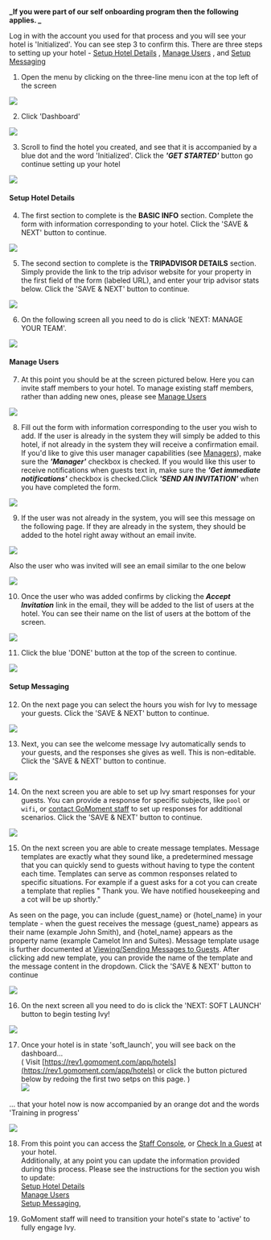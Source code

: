 **_If you were part of our self onboarding program then the following applies. _**



Log in with the account you used for that process and you will see your hotel is 'Initialized'. You can see step 3 to confirm this. There are three steps to setting up your hotel - [Setup Hotel Details](#setup-hotel-details) , [Manage Users](#manage-users) , and [Setup Messaging](#setup-messaging)

1) Open the menu by clicking on the three-line menu icon at the top left of the screen

![](./img/hamburger.png)

2) Click 'Dashboard'

![](./img/nonadmindashboard.png)

3) Scroll to find the hotel you created, and see that it is accompanied by a blue dot and the word 'Initialized'. Click the _**'GET STARTED'**_ button go continue setting up your hotel

![](./img/nonadmininitialized.png)

#### Setup Hotel Details

4) The first section to complete is the **BASIC INFO** section. Complete the form with information corresponding to your hotel. Click the 'SAVE & NEXT' button to continue.

![](./img/ivysetuphotelinfo3.png)

5) The second section to complete is the **TRIPADVISOR DETAILS** section. Simply provide the link to the trip advisor website for your property in the first field of the form (labeled URL), and enter your trip advisor stats below. Click the 'SAVE & NEXT' button to continue.

![](./img/tripadvisordetails2.png)

6) On the following screen all you need to do is click 'NEXT: MANAGE YOUR TEAM'.

![](./img/manageyourteam.png)

#### Manage Users


7) At this point you should be at the screen pictured below. Here you can invite staff members to your hotel. To manage existing staff members, rather than adding new ones, please see [Manage Users](./Managers/#managing-users)

![](./img/manageusers2.png)

8) Fill out the form with information corresponding to the user you wish to add. If the user is already in the system they will simply be added to this hotel, if not already in the system they will receive a confirmation email. If you'd like to give this user manager capabilities (see [Managers](./Managers)), make sure the _**'Manager'**_ checkbox is checked. If you would like this user to receive notifications when guests text in, make sure the _**'Get immediate notifications'**_ checkbox is checked.Click _**'SEND AN INVITATION'**_ when you have completed the form.

![](./img/invitestaff.png)

9) If the user was not already in the system, you will see this message on the following page. If they are already in the system, they should be added to the hotel right away without an email invite.

![](./img/emailmsg.png)

Also the user who was invited will see an email similar to the one below

![](./img/invitestaffemail2.png)

10) Once the user who was added confirms by clicking the **_Accept Invitation_** link in the email, they will be added to the list of users at the hotel. You can see their name on the list of users at the bottom of the screen.

![](./img/addedstaff.png)

11) Click the blue 'DONE' button at the top of the screen to continue.

![](./img/greendone2.png)

#### Setup Messaging

12) On the next page you can select the hours you wish for Ivy to message your guests. Click the 'SAVE & NEXT' button to continue.

![](./img/settingupivy3.png)

13) Next, you can see the welcome message Ivy automatically sends to your guests, and the responses she gives as well. This is non-editable. Click the 'SAVE & NEXT' button to continue.

![](./img/welcomingyourguests2.png)

14) On the next screen you are able to set up Ivy smart responses for your guests. You can provide a response for specific subjects, like `pool` or `wifi`, or [contact GoMoment staff](mailto:support@gomoment.com) to set up responses for additional scenarios. Click the 'SAVE & NEXT' button to continue.

![](./img/smartresponses.png)

15) On the next screen you are able to create message templates. Message templates are exactly what they sound like, a predetermined message that you can quickly send to guests without having to type the content each time. Templates can serve as common responses related to specific situations. For example if a guest asks for a cot you can create a template that replies " Thank you. We have notified housekeeping and a cot will be up shortly."  

As seen on the page, you can include {guest_name} or {hotel_name} in your template - when the guest receives the message {guest_name} appears as their name (example John Smith), and {hotel_name} appears as the property name (example Camelot Inn and Suites). Message template usage is further documented at [Viewing/Sending Messages to Guests](./Staff-Console/#viewingsending-messages-to-guests). After clicking add new template, you can provide the name of the template and the message content in the dropdown. Click the 'SAVE & NEXT' button to continue 

![](./img/messagetemplates.png)

16) On the next screen all you need to do is click the 'NEXT: SOFT LAUNCH' button to begin testing Ivy!

![](./img/softlaunch.png)

17) Once your hotel is in state 'soft_launch', you will see back on the dashboard...  
    ( Visit [https://rev1.gomoment.com/app/hotels](https://rev1.gomoment.com/app/hotels) or click the button pictured below by redoing the first two setps on this page. )  
    ![](./img/nonadmindashboard.png)

... that your hotel now is now accompanied by an orange dot and the words 'Training in progress'

![](./img/examplehotel-softlaunch.png)

18) From this point you can access the [Staff Console](./Staff-Console/#getting-to-the-console), or [Check In a Guest](./Staff-Console/#checking-a-guest-in) at your hotel.  
    Additionally, at any point you can update the information provided during this process. Please see the instructions for the section you wish to update:  
    [Setup Hotel Details](./Managers/#setup-hotel-details)  
    [Manage Users](./Managers/#managing-users)  
    [Setup Messaging](./Managers/#set-up-messaging),

19) GoMoment staff will need to transition your hotel's state to 'active' to fully engage Ivy.

